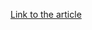 [Link to the article](https://www.hybrid-analysis.com/sample/c5880b36905c8327a58ee83633f4fd398c6a1e776cc699215cbfc8d4ef1e65e0?environmentId=100)
